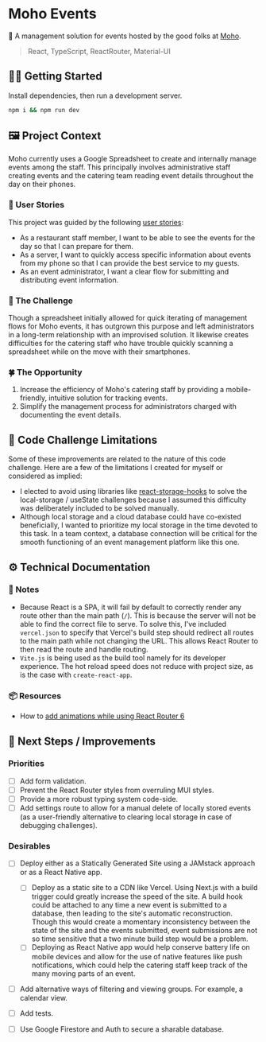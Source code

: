 # Moho Events

📆 A management solution for events hosted by the good folks at [Moho](https://www.moho.co/).

> React, TypeScript, ReactRouter, Material-UI

## 🧑‍💻 Getting Started

Install dependencies, then run a development server.

```bash
npm i && npm run dev
```

## 🖼 Project Context

Moho currently uses a Google Spreadsheet to create and internally manage events among the staff. This principally involves administrative staff creating events and the catering team reading event details throughout the day on their phones.

### 🙋 User Stories

This project was guided by the following [user stories](https://www.interaction-design.org/literature/topics/user-stories):

- As a restaurant staff member, I want to be able to see the events for the day so that I can prepare for them.
- As a server, I want to quickly access specific information about events from my phone so that I can provide the best service to my guests.
- As an event administrator, I want a clear flow for submitting and distributing event information.

### 💭 The Challenge

Though a spreadsheet initially allowed for quick iterating of management flows for Moho events, it has outgrown this purpose and left administrators in a long-term relationship with an improvised solution. It likewise creates difficulties for the catering staff who have trouble quickly scanning a spreadsheet while on the move with their smartphones.

### 🍀 The Opportunity

1. Increase the efficiency of Moho's catering staff by providing a mobile-friendly, intuitive solution for tracking events.
2. Simplify the management process for administrators charged with documenting the event details.

## 🚸 Code Challenge Limitations

Some of these improvements are related to the nature of this code challenge. Here are a few of the limitations I created for myself or considered as implied:

- I elected to avoid using libraries like [react-storage-hooks](https://www.npmjs.com/package/react-storage-hooks) to solve the local-storage / useState challenges because I assumed this difficulty was deliberately included to be solved manually.
- Although local storage and a cloud database could have co-existed beneficially, I wanted to prioritize my local storage in the time devoted to this task. In a team context, a database connection will be critical for the smooth functioning of an event management platform like this one.

## ⚙️ Technical Documentation

### 📝 Notes

- Because React is a SPA, it will fail by default to correctly render any route other than the main path (`/`). This is because the server will not be able to find the correct file to serve. To solve this, I've included `vercel.json` to specify that Vercel's build step should redirect all routes to the main path while not changing the URL. This allows React Router to then read the route and handle routing.
- `Vite.js` is being used as the build tool namely for its developer experience. The hot reload speed does not reduce with project size, as is the case with `create-react-app`.

### 📦 Resources

- How to [add animations while using React Router 6](https://dev.to/fazliddin04/react-router-v6-animated-transitions-diy-3e6l)

## 🚀 Next Steps / Improvements

### Priorities

- [ ] Add form validation.
- [ ] Prevent the React Router styles from overruling MUI styles.
- [ ] Provide a more robust typing system code-side.
- [ ] Add settings route to allow for a manual delete of locally stored events (as a user-friendly alternative to clearing local storage in case of debugging challenges).

### Desirables

- [ ] Deploy either as a Statically Generated Site using a JAMstack approach or as a React Native app.

  - [ ] Deploy as a static site to a CDN like Vercel. Using Next.js with a build trigger could greatly increase the speed of the site. A build hook could be attached to any time a new event is submitted to a database, then leading to the site's automatic reconstruction. Though this would create a momentary inconsistency between the state of the site and the events submitted, event submissions are not so time sensitive that a two minute build step would be a problem.
  - [ ] Deploying as React Native app would help conserve battery life on mobile devices and allow for the use of native features like push notifications, which could help the catering staff keep track of the many moving parts of an event.

- [ ] Add alternative ways of filtering and viewing groups. For example, a calendar view.
- [ ] Add tests.
- [ ] Use Google Firestore and Auth to secure a sharable database.
